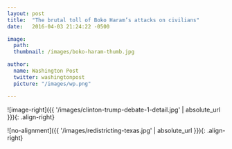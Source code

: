 ```yaml
---
layout: post
title:  "The brutal toll of Boko Haram’s attacks on civilians"
date:   2016-04-03 21:24:22 -0500

image:
  path: 
  thumbnail: /images/boko-haram-thumb.jpg

author:
  name: Washington Post
  twitter: washingtonpost
  picture: "/images/wp.png"

---
```


![image-right]({{ '/images/clinton-trump-debate-1-detail.jpg' | absolute_url }}){: .align-right}


![no-alignment]({{ '/images/redistricting-texas.jpg' | absolute_url }}){: .align-right}


[project-link]: https://www.washingtonpost.com/politics/interactive/redistricting-tracker-map/
